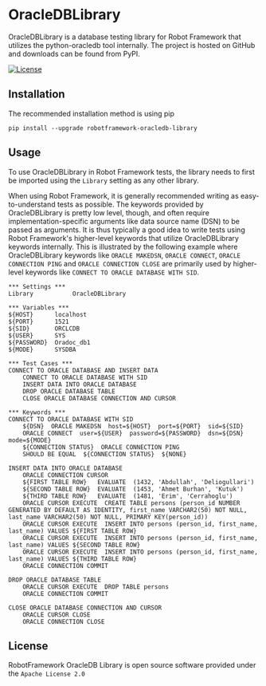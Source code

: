 # OracleDBLibrary
OracleDBLibrary is a database testing library for Robot Framework that utilizes the python-oracledb tool internally.
The project is hosted on GitHub and downloads can be found from PyPI.

[![License](https://img.shields.io/badge/License-Apache_2.0-blue.svg)](https://opensource.org/licenses/Apache-2.0)

## Installation

The recommended installation method is using pip

    pip install --upgrade robotframework-oracledb-library

## Usage
To use OracleDBLibrary in Robot Framework tests, the library needs to first be imported using the ``Library`` setting as any other library.

When using Robot Framework, it is generally recommended writing as easy-to-understand tests as possible. 
The keywords provided by OracleDBLibrary is pretty low level, though, and often require implementation-specific arguments like data source name (DSN) to be passed as arguments. 
It is thus typically a good idea to write tests using Robot Framework's higher-level keywords that utilize OracleDBLibrary keywords internally. 
This is illustrated by the following example where OracleDBLibrary keywords like ``ORACLE MAKEDSN``, ``ORACLE CONNECT``, ``ORACLE CONNECTION PING`` and ``ORACLE CONNECTION CLOSE`` are primarily used by higher-level keywords like ``CONNECT TO ORACLE DATABASE WITH SID``.

    *** Settings ***
    Library           OracleDBLibrary

    *** Variables ***
    ${HOST}      localhost
    ${PORT}      1521
    ${SID}       ORCLCDB
    ${USER}      SYS
    ${PASSWORD}  Oradoc_db1
    ${MODE}      SYSDBA

    *** Test Cases ***
    CONNECT TO ORACLE DATABASE AND INSERT DATA
        CONNECT TO ORACLE DATABASE WITH SID
        INSERT DATA INTO ORACLE DATABASE
        DROP ORACLE DATABASE TABLE
        CLOSE ORACLE DATABASE CONNECTION AND CURSOR

    *** Keywords ***
    CONNECT TO ORACLE DATABASE WITH SID
        ${DSN}  ORACLE MAKEDSN  host=${HOST}  port=${PORT}  sid=${SID}
        ORACLE CONNECT  user=${USER}  password=${PASSWORD}  dsn=${DSN}  mode=${MODE}
        ${CONNECTION STATUS}  ORACLE CONNECTION PING
        SHOULD BE EQUAL  ${CONNECTION STATUS}  ${NONE}
    
    INSERT DATA INTO ORACLE DATABASE
        ORACLE CONNECTION CURSOR
        ${FIRST TABLE ROW}   EVALUATE  (1432, 'Abdullah', 'Deliogullari')
        ${SECOND TABLE ROW}  EVALUATE  (1453, 'Ahmet Burhan', 'Kutuk')
        ${THIRD TABLE ROW}   EVALUATE  (1481, 'Erim', 'Cerrahoglu')
        ORACLE CURSOR EXECUTE  CREATE TABLE persons (person_id NUMBER GENERATED BY DEFAULT AS IDENTITY, first_name VARCHAR2(50) NOT NULL, last_name VARCHAR2(50) NOT NULL, PRIMARY KEY(person_id))
        ORACLE CURSOR EXECUTE  INSERT INTO persons (person_id, first_name, last_name) VALUES ${FIRST TABLE ROW}
        ORACLE CURSOR EXECUTE  INSERT INTO persons (person_id, first_name, last_name) VALUES ${SECOND TABLE ROW}
        ORACLE CURSOR EXECUTE  INSERT INTO persons (person_id, first_name, last_name) VALUES ${THIRD TABLE ROW}
        ORACLE CONNECTION COMMIT

    DROP ORACLE DATABASE TABLE
        ORACLE CURSOR EXECUTE  DROP TABLE persons
        ORACLE CONNECTION COMMIT

    CLOSE ORACLE DATABASE CONNECTION AND CURSOR
        ORACLE CURSOR CLOSE
        ORACLE CONNECTION CLOSE

## License

RobotFramework OracleDB Library is open source software provided under the `Apache License 2.0`